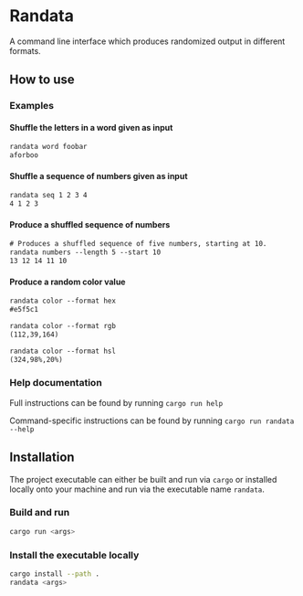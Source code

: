 # Randata

A command line interface which produces randomized output in different formats.

## How to use

### Examples

#### Shuffle the letters in a word given as input

```txt
randata word foobar
aforboo
```

#### Shuffle a sequence of numbers given as input

```txt
randata seq 1 2 3 4
4 1 2 3
```

#### Produce a shuffled sequence of numbers

```txt
# Produces a shuffled sequence of five numbers, starting at 10.
randata numbers --length 5 --start 10
13 12 14 11 10
```

#### Produce a random color value

```txt
randata color --format hex
#e5f5c1

randata color --format rgb
(112,39,164)

randata color --format hsl
(324,98%,20%)
```

### Help documentation

Full instructions can be found by running `cargo run help`

Command-specific instructions can be found by running `cargo run randata --help`

## Installation

The project executable can either be built and run via `cargo` or installed
locally onto your machine and run via the executable name `randata`.

### Build and run

```sh
cargo run <args>
```

### Install the executable locally

```sh
cargo install --path .
randata <args>
```
